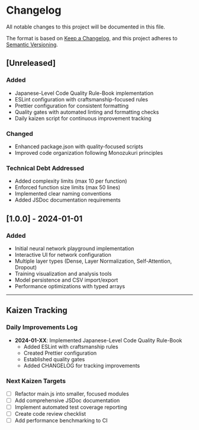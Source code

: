 # Changelog

All notable changes to this project will be documented in this file.

The format is based on [Keep a Changelog](https://keepachangelog.com/en/1.0.0/),
and this project adheres to [Semantic Versioning](https://semver.org/spec/v2.0.0.html).

## [Unreleased]

### Added
- Japanese-Level Code Quality Rule-Book implementation
- ESLint configuration with craftsmanship-focused rules
- Prettier configuration for consistent formatting
- Quality gates with automated linting and formatting checks
- Daily kaizen script for continuous improvement tracking

### Changed
- Enhanced package.json with quality-focused scripts
- Improved code organization following Monozukuri principles

### Technical Debt Addressed
- Added complexity limits (max 10 per function)
- Enforced function size limits (max 50 lines)
- Implemented clear naming conventions
- Added JSDoc documentation requirements

## [1.0.0] - 2024-01-01

### Added
- Initial neural network playground implementation
- Interactive UI for network configuration
- Multiple layer types (Dense, Layer Normalization, Self-Attention, Dropout)
- Training visualization and analysis tools
- Model persistence and CSV import/export
- Performance optimizations with typed arrays

---

## Kaizen Tracking

### Daily Improvements Log
- **2024-01-XX**: Implemented Japanese-Level Code Quality Rule-Book
  - Added ESLint with craftsmanship rules
  - Created Prettier configuration
  - Established quality gates
  - Added CHANGELOG for tracking improvements

### Next Kaizen Targets
- [ ] Refactor main.js into smaller, focused modules
- [ ] Add comprehensive JSDoc documentation
- [ ] Implement automated test coverage reporting
- [ ] Create code review checklist
- [ ] Add performance benchmarking to CI